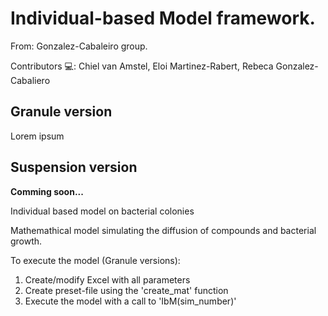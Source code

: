 # Individual-based Model framework.

From: Gonzalez-Cabaleiro group.

Contributors :computer:: Chiel van Amstel, Eloi Martinez-Rabert, Rebeca Gonzalez-Cabaliero


## Granule version

Lorem ipsum

## Suspension version

**Comming soon...**

Individual based model on bacterial colonies

Mathemathical model simulating the diffusion of compounds and bacterial growth.

To execute the model (Granule versions):

1. Create/modify Excel with all parameters
2. Create preset-file using the 'create_mat' function
3. Execute the model with a call to 'IbM(sim_number)'
